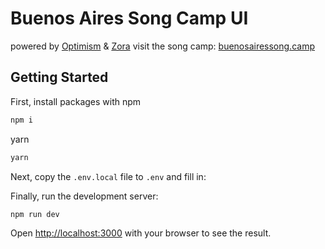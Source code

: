 # Buenos Aires Song Camp UI

powered by [Optimism](https://www.optimism.io/) & [Zora](https://zora.co/)
visit the song camp: [buenosairessong.camp](https://buenosairessong.camp)

## Getting Started

First, install packages with
npm

```bash
npm i
```

yarn

```bash
yarn
```

Next, copy the `.env.local` file to `.env` and fill in:

Finally, run the development server:

```bash
npm run dev
```

Open [http://localhost:3000](http://localhost:3000) with your browser to see the result.
